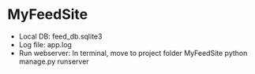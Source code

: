 # MyFeedSite
+ Local DB: feed_db.sqlite3
+ Log file: app.log
+ Run webserver:
In terminal, move to project folder MyFeedSite
python manage.py runserver